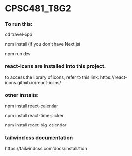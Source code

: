 # CPSC481_T8G2


### To run this:
<p>
cd travel-app

npm install (if you don't have Next.js)

npm run dev
</p>




### react-icons are installed into this project.
<p>
to access the library of icons, refer to this link: https://react-icons.github.io/react-icons/
</p>

### other installs:
<p> 

npm install react-calendar

npm install react-time-picker

npm install react-big-calendar
</p>


### tailwind css documentation
<p>https://tailwindcss.com/docs/installation</p>